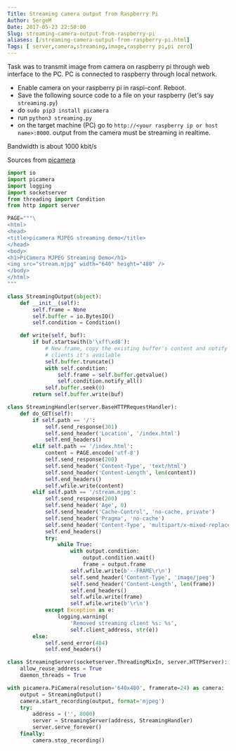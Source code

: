 ```yaml
---
Title: Streaming camera output from Raspberry Pi
Author: SergeM
Date: 2017-05-23 22:50:00
Slug: streaming-camera-output-from-raspberry-pi
aliases: [/streaming-camera-output-from-raspberry-pi.html]
Tags: [ server,camera,streaming,image,raspberry pi,pi zero]
---
```




Task was to transmit image from camera on raspberry pi through web interface to the PC. 
PC is connected to raspberry through local network.

* Enable camera on your raspberry pi in raspi-conf. Reboot.
* Save the following source code to a file on your raspberry (let's say `streaming.py`) 
* do `sudo pip3 install picamera`
* run `python3 streaming.py`
* on the target machine (PC) go to `http://<your raspberry ip or host name>:8000`. output from the camera must be streaming in realtime.

Bandwidth is about 1000 kbit/s

Sources from [picamera](http://picamera.readthedocs.io/en/release-1.13/recipes2.html#web-streaming)

```python
import io
import picamera
import logging
import socketserver
from threading import Condition
from http import server

PAGE="""\
<html>
<head>
<title>picamera MJPEG streaming demo</title>
</head>
<body>
<h1>PiCamera MJPEG Streaming Demo</h1>
<img src="stream.mjpg" width="640" height="480" />
</body>
</html>
"""

class StreamingOutput(object):
    def __init__(self):
        self.frame = None
        self.buffer = io.BytesIO()
        self.condition = Condition()

    def write(self, buf):
        if buf.startswith(b'\xff\xd8'):
            # New frame, copy the existing buffer's content and notify all
            # clients it's available
            self.buffer.truncate()
            with self.condition:
                self.frame = self.buffer.getvalue()
                self.condition.notify_all()
            self.buffer.seek(0)
        return self.buffer.write(buf)

class StreamingHandler(server.BaseHTTPRequestHandler):
    def do_GET(self):
        if self.path == '/':
            self.send_response(301)
            self.send_header('Location', '/index.html')
            self.end_headers()
        elif self.path == '/index.html':
            content = PAGE.encode('utf-8')
            self.send_response(200)
            self.send_header('Content-Type', 'text/html')
            self.send_header('Content-Length', len(content))
            self.end_headers()
            self.wfile.write(content)
        elif self.path == '/stream.mjpg':
            self.send_response(200)
            self.send_header('Age', 0)
            self.send_header('Cache-Control', 'no-cache, private')
            self.send_header('Pragma', 'no-cache')
            self.send_header('Content-Type', 'multipart/x-mixed-replace; boundary=FRAME')
            self.end_headers()
            try:
                while True:
                    with output.condition:
                        output.condition.wait()
                        frame = output.frame
                    self.wfile.write(b'--FRAME\r\n')
                    self.send_header('Content-Type', 'image/jpeg')
                    self.send_header('Content-Length', len(frame))
                    self.end_headers()
                    self.wfile.write(frame)
                    self.wfile.write(b'\r\n')
            except Exception as e:
                logging.warning(
                    'Removed streaming client %s: %s',
                    self.client_address, str(e))
        else:
            self.send_error(404)
            self.end_headers()

class StreamingServer(socketserver.ThreadingMixIn, server.HTTPServer):
    allow_reuse_address = True
    daemon_threads = True

with picamera.PiCamera(resolution='640x480', framerate=24) as camera:
    output = StreamingOutput()
    camera.start_recording(output, format='mjpeg')
    try:
        address = ('', 8000)
        server = StreamingServer(address, StreamingHandler)
        server.serve_forever()
    finally:
        camera.stop_recording()
```
